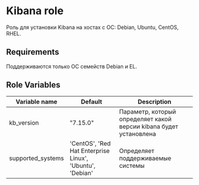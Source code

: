 Kibana role
=========

Роль для установки Kibana на хостах с ОС: Debian, Ubuntu, CentOS, RHEL.

Requirements
------------

Поддерживаются только ОС семейств Debian и EL.

Role Variables
--------------

| Variable name | Default | Description |
|-----------------------|----------|-------------------------|
| kb_version | "7.15.0" | Параметр, который определяет какой версии kibana будет установлена |
| supported_systems | 'CentOS', 'Red Hat Enterprise Linux', 'Ubuntu', 'Debian'|  Определяет поддерживаемые системы |

